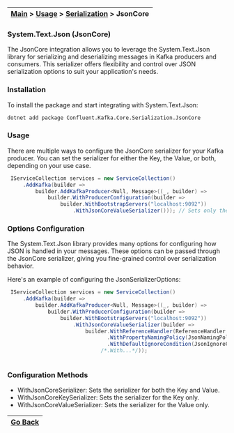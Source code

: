 | [Main](/README.md) > [Usage](/docs/Usage.md) > [Serialization](/docs/Serialization/Serialization.md) > JsonCore |
|-----------------------------------------------------------------------------------------------------------------|

### System.Text.Json (JsonCore)

The JsonCore integration allows you to leverage the System.Text.Json library for serializing and deserializing messages in Kafka producers and consumers. This serializer offers flexibility and control over JSON serialization options to suit your application's needs.

### Installation

To install the package and start integrating with System.Text.Json:
```bash
dotnet add package Confluent.Kafka.Core.Serialization.JsonCore
```

### Usage

There are multiple ways to configure the JsonCore serializer for your Kafka producer. You can set the serializer for either the Key, the Value, or both, depending on your use case.

```C#
 IServiceCollection services = new ServiceCollection()
     .AddKafka(builder =>
         builder.AddKafkaProducer<Null, Message>((_, builder) =>
             builder.WithProducerConfiguration(builder =>
                 builder.WithBootstrapServers("localhost:9092"))
                     .WithJsonCoreValueSerializer())); // Sets only the value serializer since the Key is Null.

```

### Options Configuration 

The System.Text.Json library provides many options for configuring how JSON is handled in your messages. These options can be passed through the JsonCore serializer, giving you fine-grained control over serialization behavior.

Here's an example of configuring the JsonSerializerOptions:

```C#
 IServiceCollection services = new ServiceCollection()
     .AddKafka(builder =>
         builder.AddKafkaProducer<Null, Message>((_, builder) =>
             builder.WithProducerConfiguration(builder =>
                 builder.WithBootstrapServers("localhost:9092"))
                     .WithJsonCoreValueSerializer(builder => 
                         builder.WithReferenceHandler(ReferenceHandler.IgnoreCycles) // Handles circular references
                                .WithPropertyNamingPolicy(JsonNamingPolicy.CamelCase) // Uses camelCase naming
                                .WithDefaultIgnoreCondition(JsonIgnoreCondition.WhenWritingNull) // Ignores null properties
                              /*.With...*/));
                               
```

### Configuration Methods

- WithJsonCoreSerializer: Sets the serializer for both the Key and Value.
- WithJsonCoreKeySerializer: Sets the serializer for the Key only.
- WithJsonCoreValueSerializer: Sets the serializer for the Value only.

| [Go Back](/docs/Serialization/Serialization.md) |
|-------------------------------------------------| 